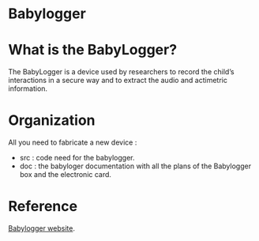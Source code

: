 # Babylogger

What is the BabyLogger?
=======================
The BabyLogger is a device used by researchers to record the child’s interactions in a secure way and to extract the audio and actimetric information.

Organization
============
All you need to fabricate a new device :
- src : code need for the babylogger.
- doc : the babyloger documentation with all the plans of the Babylogger box and the electronic card.

Reference
=========

[Babylogger website](https://docs.babycloudlab.com/).
